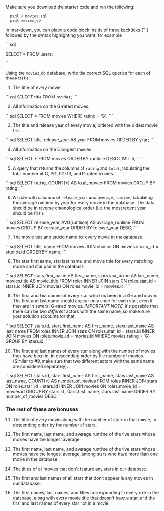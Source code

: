 Make sure you download the starter code and run the following:

```sh
  psql < movies.sql
  psql movies_db
```

In markdown, you can place a code block inside of three backticks (```) followed by the syntax highlighting you want, for example

\```sql

SELECT \* FROM users;

\```

Using the `movies_db` database, write the correct SQL queries for each of these tasks:

1.  The title of every movie.

\```sql
SELECT title FROM movies;
\```

2.  All information on the G-rated movies.

\```sql
SELECT * FROM movies 
WHERE rating = 'G';
\```

3.  The title and release year of every movie, ordered with the
    oldest movie first.

\```sql
SELECT title, release_year AS year 
FROM movies 
ORDER BY year;
\```
    
4.  All information on the 5 longest movies.

\```sql
SELECT * FROM movies 
ORDER BY runtime 
DESC 
LIMIT 5;
\```

5.  A query that returns the columns of `rating` and `total`, tabulating the
    total number of G, PG, PG-13, and R-rated movies.

\```sql
SELECT rating, COUNT(*) AS total_movies 
FROM movies 
GROUP BY rating;
\```

6.  A table with columns of `release_year` and `average_runtime`,
    tabulating the average runtime by year for every movie in the database. The data should be in reverse chronological order (i.e. the most recent year should be first).

\```sql
SELECT release_year, AVG(runtime) AS average_runtime 
FROM movies 
GROUP BY release_year 
ORDER BY release_year 
DESC;
\```

7.  The movie title and studio name for every movie in the
    database.

\```sql
SELECT title, name 
FROM movies 
JOIN studios ON movies.studio_id = studios.id 
ORDER BY name;
\```

8.  The star first name, star last name, and movie title for every
    matching movie and star pair in the database.

\```sql
SELECT stars.first_name AS first_name, stars.last_name AS last_name, movies.title AS movie_title
FROM roles
INNER JOIN stars ON roles.star_id = stars.id
INNER JOIN movies ON roles.movie_id = movies.id;
\```

9.  The first and last names of every star who has been in a G-rated movie. The first and last name should appear only once for each star, even if they are in several G-rated movies. *IMPORTANT NOTE*: it's possible that there can be two *different* actors with the same name, so make sure your solution accounts for that.

\```sql
SELECT stars.id, stars.first_name AS first_name, stars.last_name AS last_name
FROM roles
INNER JOIN stars ON roles.star_id = stars.id
INNER JOIN movies ON roles.movie_id = movies.id
WHERE movies.rating = 'G'
GROUP BY stars.id;
\```

10. The first and last names of every star along with the number
    of movies they have been in, in descending order by the number of movies. (Similar to #9, make sure
    that two different actors with the same name are considered separately).

\```sql
SELECT stars.id, stars.first_name AS first_name, stars.last_name AS last_name, COUNT(*) AS number_of_movies
FROM roles
INNER JOIN stars ON roles.star_id = stars.id
INNER JOIN movies ON roles.movie_id = movies.id
GROUP BY stars.id, stars.first_name, stars.last_name
ORDER BY number_of_movies DESC;
\```

### The rest of these are bonuses

11. The title of every movie along with the number of stars in
    that movie, in descending order by the number of stars.

12. The first name, last name, and average runtime of the five
    stars whose movies have the longest average.

13. The first name, last name, and average runtime of the five
    stars whose movies have the longest average, among stars who have more than one movie in the database.

14. The titles of all movies that don't feature any stars in our
    database.

15. The first and last names of all stars that don't appear in any movies in our database.

16. The first names, last names, and titles corresponding to every
    role in the database, along with every movie title that doesn't have a star, and the first and last names of every star not in a movie.

